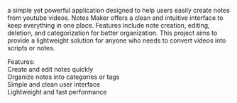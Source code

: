 a simple yet powerful application designed to help users easily create notes from youtube videos. Notes Maker offers a clean and intuitive interface to keep everything in one place. Features include note creation, editing, deletion, and categorization for better organization. This project aims to provide a lightweight solution for anyone who needs to convert videos into scripts or notes.  
    
Features:     
Create and edit notes quickly   
Organize notes into categories or tags        
Simple and clean user interface      
Lightweight and fast performance 
  
